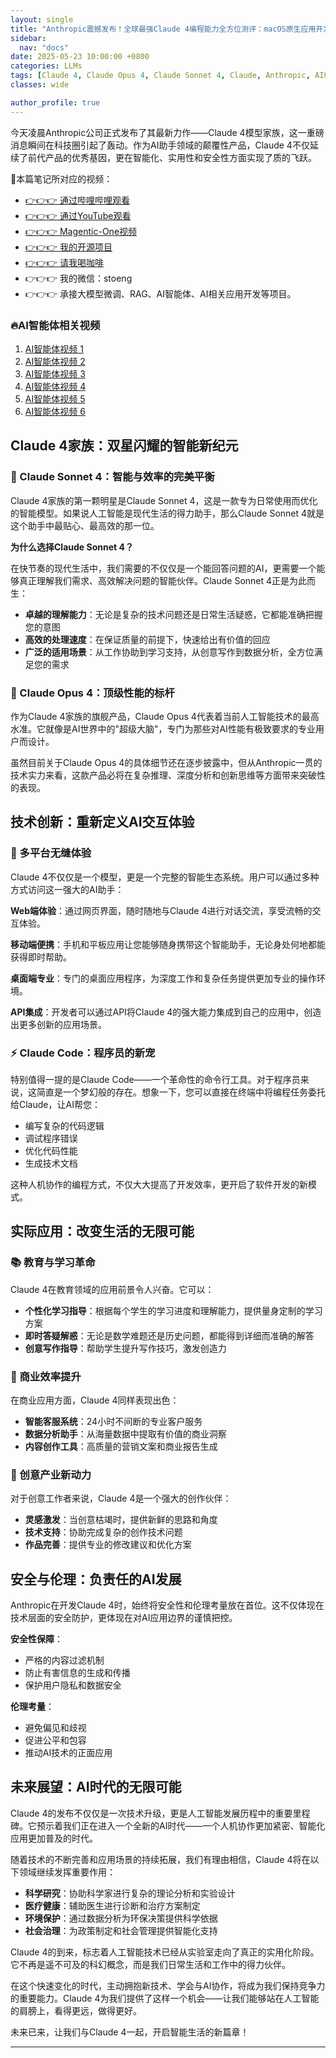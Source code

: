 ```yaml
---
layout: single  
title: "Anthropic震撼发布！全球最强Claude 4编程能力全方位测评：macOS原生应用开发、iOS app开发、AutoGen智能体开发、SwiftUI界面设计、Transformer模型实现、物理场景模拟，无所不能"  
sidebar:
  nav: "docs"
date: 2025-05-23 10:00:00 +0800  
categories: LLMs
tags: [Claude 4, Claude Opus 4, Claude Sonnet 4, Claude, Anthropic, AI编程, vibe coding]
classes: wide  

author_profile: true  
---
```


今天凌晨Anthropic公司正式发布了其最新力作——Claude 4模型家族，这一重磅消息瞬间在科技圈引起了轰动。作为AI助手领域的颠覆性产品，Claude 4不仅延续了前代产品的优秀基因，更在智能化、实用性和安全性方面实现了质的飞跃。

🚀本篇笔记所对应的视频：

- [👉👉👉 通过哔哩哔哩观看](https://www.bilibili.com/video/BV1LxjEzKEcG/)
- [👉👉👉 通过YouTube观看](https://youtu.be/47C6FkSDAm8)
- [👉👉👉 Magentic-One视频](https://youtu.be/QNZZJvGnk80)
- [👉👉👉 我的开源项目](https://github.com/win4r/AISuperDomain)
- [👉👉👉 请我喝咖啡](https://ko-fi.com/aila)
- 👉👉👉 我的微信：stoeng
- 👉👉👉 承接大模型微调、RAG、AI智能体、AI相关应用开发等项目。

### 🔥AI智能体相关视频

1. [AI智能体视频 1](https://youtu.be/vYm0brFoMwA) 
2. [AI智能体视频 2](https://youtu.be/szTXELuaJos)  
3. [AI智能体视频 3](https://youtu.be/szTXELuaJos)  
4. [AI智能体视频 4](https://youtu.be/RxR3x_Uyq4c)  
5. [AI智能体视频 5](https://youtu.be/IrTEDPnEVvU)  
6. [AI智能体视频 6](https://youtu.be/q_IdxUGZsow)  

## Claude 4家族：双星闪耀的智能新纪元

### 🎯 Claude Sonnet 4：智能与效率的完美平衡

Claude 4家族的第一颗明星是Claude Sonnet 4，这是一款专为日常使用而优化的智能模型。如果说人工智能是现代生活的得力助手，那么Claude Sonnet 4就是这个助手中最贴心、最高效的那一位。

**为什么选择Claude Sonnet 4？**

在快节奏的现代生活中，我们需要的不仅仅是一个能回答问题的AI，更需要一个能够真正理解我们需求、高效解决问题的智能伙伴。Claude Sonnet 4正是为此而生：

- **卓越的理解能力**：无论是复杂的技术问题还是日常生活疑惑，它都能准确把握您的意图
- **高效的处理速度**：在保证质量的前提下，快速给出有价值的回应
- **广泛的适用场景**：从工作协助到学习支持，从创意写作到数据分析，全方位满足您的需求

### 💎 Claude Opus 4：顶级性能的标杆

作为Claude 4家族的旗舰产品，Claude Opus 4代表着当前人工智能技术的最高水准。它就像是AI世界中的"超级大脑"，专门为那些对AI性能有极致要求的专业用户而设计。

虽然目前关于Claude Opus 4的具体细节还在逐步披露中，但从Anthropic一贯的技术实力来看，这款产品必将在复杂推理、深度分析和创新思维等方面带来突破性的表现。

## 技术创新：重新定义AI交互体验

### 🔧 多平台无缝体验

Claude 4不仅仅是一个模型，更是一个完整的智能生态系统。用户可以通过多种方式访问这一强大的AI助手：

**Web端体验**：通过网页界面，随时随地与Claude 4进行对话交流，享受流畅的交互体验。

**移动端便携**：手机和平板应用让您能够随身携带这个智能助手，无论身处何地都能获得即时帮助。

**桌面端专业**：专门的桌面应用程序，为深度工作和复杂任务提供更加专业的操作环境。

**API集成**：开发者可以通过API将Claude 4的强大能力集成到自己的应用中，创造出更多创新的应用场景。

### ⚡ Claude Code：程序员的新宠

特别值得一提的是Claude Code——一个革命性的命令行工具。对于程序员来说，这简直是一个梦幻般的存在。想象一下，您可以直接在终端中将编程任务委托给Claude，让AI帮您：

- 编写复杂的代码逻辑
- 调试程序错误
- 优化代码性能
- 生成技术文档

这种人机协作的编程方式，不仅大大提高了开发效率，更开启了软件开发的新模式。

## 实际应用：改变生活的无限可能

### 📚 教育与学习革命

Claude 4在教育领域的应用前景令人兴奋。它可以：

- **个性化学习指导**：根据每个学生的学习进度和理解能力，提供量身定制的学习方案
- **即时答疑解惑**：无论是数学难题还是历史问题，都能得到详细而准确的解答
- **创意写作指导**：帮助学生提升写作技巧，激发创造力

### 💼 商业效率提升

在商业应用方面，Claude 4同样表现出色：

- **智能客服系统**：24小时不间断的专业客户服务
- **数据分析助手**：从海量数据中提取有价值的商业洞察
- **内容创作工具**：高质量的营销文案和商业报告生成

### 🎨 创意产业新动力

对于创意工作者来说，Claude 4是一个强大的创作伙伴：

- **灵感激发**：当创意枯竭时，提供新鲜的思路和角度
- **技术支持**：协助完成复杂的创作技术问题
- **作品完善**：提供专业的修改建议和优化方案

## 安全与伦理：负责任的AI发展

Anthropic在开发Claude 4时，始终将安全性和伦理考量放在首位。这不仅体现在技术层面的安全防护，更体现在对AI应用边界的谨慎把控。

**安全性保障**：

- 严格的内容过滤机制
- 防止有害信息的生成和传播
- 保护用户隐私和数据安全

**伦理考量**：

- 避免偏见和歧视
- 促进公平和包容
- 推动AI技术的正面应用

## 未来展望：AI时代的无限可能

Claude 4的发布不仅仅是一次技术升级，更是人工智能发展历程中的重要里程碑。它预示着我们正在进入一个全新的AI时代——一个人机协作更加紧密、智能化应用更加普及的时代。

随着技术的不断完善和应用场景的持续拓展，我们有理由相信，Claude 4将在以下领域继续发挥重要作用：

- **科学研究**：协助科学家进行复杂的理论分析和实验设计
- **医疗健康**：辅助医生进行诊断和治疗方案制定
- **环境保护**：通过数据分析为环保决策提供科学依据
- **社会治理**：为政策制定和社会管理提供智能化支持

Claude 4的到来，标志着人工智能技术已经从实验室走向了真正的实用化阶段。它不再是遥不可及的科幻概念，而是我们日常生活和工作中的得力伙伴。

在这个快速变化的时代，主动拥抱新技术、学会与AI协作，将成为我们保持竞争力的重要能力。Claude 4为我们提供了这样一个机会——让我们能够站在人工智能的肩膀上，看得更远，做得更好。

未来已来，让我们与Claude 4一起，开启智能生活的新篇章！

---